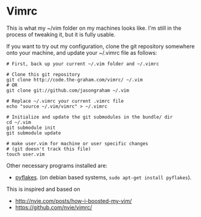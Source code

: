 # Vimrc #

This is what my ~/vim folder on my machines looks like.  I'm still in the
process of tweaking it, but it is fully usable.

If you want to try out my configuration, clone the git repository somewhere
onto your machine, and update your ~/.vimrc file as follows:

	# First, back up your current ~/.vim folder and ~/.vimrc

	# Clone this git repository
	git clone http://code.the-graham.com/vimrc/ ~/.vim
	# OR
	git clone git://github.com/jasongraham ~/.vim

	# Replace ~/.vimrc your current .vimrc file
	echo "source ~/.vim/vimrc" > ~/.vimrc

	# Initialize and update the git submodules in the bundle/ dir
	cd ~/.vim
	git submodule init
	git submodule update

	# make user.vim for machine or user specific changes
	# (git doesn't track this file)
	touch user.vim

Other necessary programs installed are:

+ [pyflakes][]. (on debian based systems, `sudo apt-get install pyflakes`).

[pyflakes]:http://pypi.python.org/pypi/pyflakes/

This is inspired and based on

+ <http://nvie.com/posts/how-i-boosted-my-vim/>
+ <https://github.com/nvie/vimrc/>
